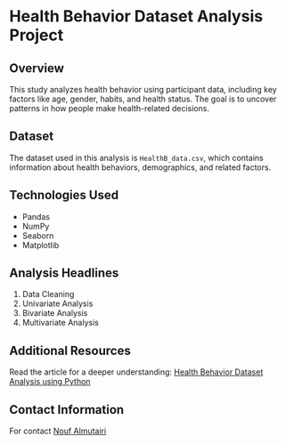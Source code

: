 # Health Behavior Dataset Analysis Project

## Overview
This study analyzes health behavior using participant data, including key factors like age, gender, habits, and health status. The goal is to uncover patterns in how people make health-related decisions.

## Dataset
The dataset used in this analysis is `HealthB_data.csv`, which contains information about health behaviors, demographics, and related factors.

## Technologies Used
- Pandas
- NumPy
- Seaborn
- Matplotlib

## Analysis Headlines
1. Data Cleaning
2. Univariate Analysis
3. Bivariate Analysis
4. Multivariate Analysis

## Additional Resources
Read the article for a deeper understanding: [Health Behavior Dataset Analysis using Python](https://www.linkedin.com/pulse/health-behavior-dataset-analysis-using-python-nouf-almutairi-p1moe/)

## Contact Information
For contact [Nouf Almutairi](https://www.linkedin.com/in/nouf-almutairi-5671132a2/)

